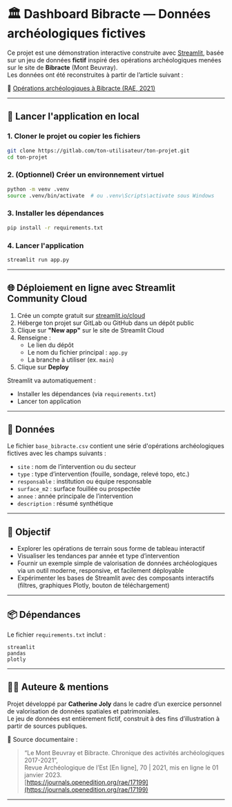 # 🏛️ Dashboard Bibracte — Données archéologiques fictives

Ce projet est une démonstration interactive construite avec [Streamlit](https://streamlit.io/), basée sur un jeu de données **fictif** inspiré des opérations archéologiques menées sur le site de **Bibracte** (Mont Beuvray).  
Les données ont été reconstruites à partir de l’article suivant :

🔗 [Opérations archéologiques à Bibracte (RAE, 2021)](https://journals.openedition.org/rae/17199)

---

## 🚀 Lancer l'application en local

### 1. Cloner le projet ou copier les fichiers
```bash
git clone https://gitlab.com/ton-utilisateur/ton-projet.git
cd ton-projet
```

### 2. (Optionnel) Créer un environnement virtuel
```bash
python -m venv .venv
source .venv/bin/activate  # ou .venv\Scripts\activate sous Windows
```

### 3. Installer les dépendances
```bash
pip install -r requirements.txt
```

### 4. Lancer l'application
```bash
streamlit run app.py
```

---

## 🌐 Déploiement en ligne avec Streamlit Community Cloud

1. Crée un compte gratuit sur [streamlit.io/cloud](https://streamlit.io/cloud)
2. Héberge ton projet sur GitLab ou GitHub dans un dépôt public
3. Clique sur **"New app"** sur le site de Streamlit Cloud
4. Renseigne :
   - Le lien du dépôt
   - Le nom du fichier principal : `app.py`
   - La branche à utiliser (ex. `main`)
5. Clique sur **Deploy**

Streamlit va automatiquement :
- Installer les dépendances (via `requirements.txt`)
- Lancer ton application

---

## 📁 Données

Le fichier `base_bibracte.csv` contient une série d'opérations archéologiques fictives avec les champs suivants :
- `site` : nom de l’intervention ou du secteur
- `type` : type d’intervention (fouille, sondage, relevé topo, etc.)
- `responsable` : institution ou équipe responsable
- `surface_m2` : surface fouillée ou prospectée
- `annee` : année principale de l’intervention
- `description` : résumé synthétique

---

## 📍 Objectif

- Explorer les opérations de terrain sous forme de tableau interactif
- Visualiser les tendances par année et type d’intervention
- Fournir un exemple simple de valorisation de données archéologiques via un outil moderne, responsive, et facilement déployable
- Expérimenter les bases de Streamlit avec des composants interactifs (filtres, graphiques Plotly, bouton de téléchargement)

---

## 📦 Dépendances

Le fichier `requirements.txt` inclut :

```
streamlit
pandas
plotly
```

---

## 👩‍💻 Auteure & mentions

Projet développé par **Catherine Joly** dans le cadre d’un exercice personnel de valorisation de données spatiales et patrimoniales.  
Le jeu de données est entièrement fictif, construit à des fins d’illustration à partir de sources publiques.

🔗 Source documentaire :  
> “Le Mont Beuvray et Bibracte. Chronique des activités archéologiques 2017-2021”,  
> Revue Archéologique de l’Est [En ligne], 70 | 2021, mis en ligne le 01 janvier 2023.  
> [https://journals.openedition.org/rae/17199](https://journals.openedition.org/rae/17199)

---
